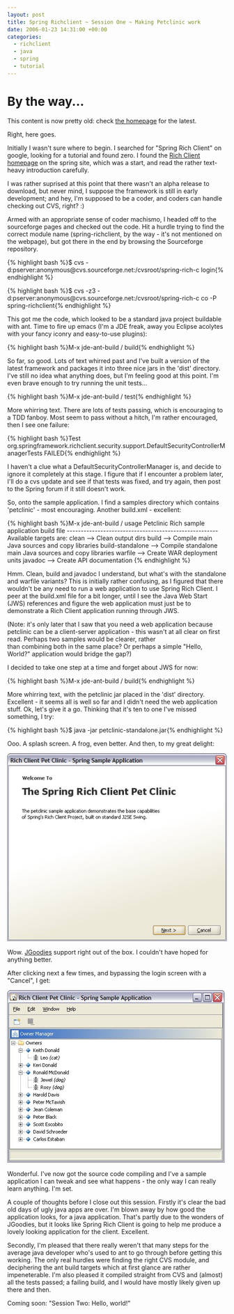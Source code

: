 ```yaml
---
layout: post
title: Spring Richclient ~ Session One ~ Making Petclinic work
date: 2006-01-23 14:31:00 +00:00
categories:
  - richclient 
  - java 
  - spring
  - tutorial
---
```

<div class='notice'><h1>By the way...</h1><p>This content is now pretty old: check <a href='/'>the homepage</a> for the latest.</p></div>
          
<p>Right, here goes.</p>
<p>Initially I wasn't sure where to begin. I searched for "Spring Rich Client" on google, looking for a tutorial and found zero. I found the <a href="http://www.springframework.org/spring-rcp">Rich Client homepage</a> on the spring site, which was a start, and read the rather text-heavy introduction carefully.</p>
<p>I was rather suprised at this point that there wasn't an alpha release to download, but never mind, I suppose the framework is still in early development; and hey, I'm supposed to be a coder, and coders can handle checking out CVS, right? :)</p>
<p>Armed with an appropriate sense of coder machismo, I headed off to the sourceforge pages and checked out the code. Hit a hurdle trying to find the correct module name (spring-richclient, by the way - it's not mentioned on the webpage), but got there in the end by browsing the Sourceforge repository.</p>
<p>{% highlight bash %}$ cvs -d:pserver:anonymous@cvs.sourceforge.net:/cvsroot/spring-rich-c login{% endhighlight %}</p>
<p>{% highlight bash %}$ cvs -z3 -d:pserver:anonymous@cvs.sourceforge.net:/cvsroot/spring-rich-c co -P spring-richclient{% endhighlight %}</p>
<p>This got me the code, which looked to be a standard java project buildable with ant. Time to fire up emacs (I'm a JDE freak, away you Eclipse acolytes with your fancy iconry and easy-to-use plugins):</p>
<p>{% highlight bash %}M-x jde-ant-build / build{% endhighlight %}</p>
<p>So far, so good. Lots of text whirred past and I've built a version of the latest framework and packages it into three nice jars in the 'dist' directory. I've still no idea what anything does, but I'm feeling good at this point. I'm even brave enough to try running the unit tests...</p>
<p>{% highlight bash %}M-x jde-ant-build / test{% endhighlight %}</p>
<p>More whirring text. There are lots of tests passing, which is encouraging to a TDD fanboy. Most seem to pass without a hitch, I'm rather encouraged, then I see one failure:</p>
<p>{% highlight bash %}Test org.springframework.richclient.security.support.DefaultSecurityControllerManagerTests FAILED{% endhighlight %}</p>
<p>I haven't a clue what a DefaultSecurityControllerManager is, and decide to ignore it completely at this stage. I figure that if I encounter a problem later, I'll do a cvs update and see if that tests was fixed, and try again, then post to the Spring forum if it still doesn't work.</p>
<p>So, onto the sample application. I find a samples directory which contains 'petclinic' - most encouraging. Another build.xml - excellent:</p>
<p>{% highlight bash %}M-x jde-ant-build / usage
Petclinic Rich sample application build file
------------------------------------------------------
Available targets are:
clean  --> Clean output dirs
build  --> Compile main Java sources and copy libraries
build-standalone  --> Compile standalone main Java sources and copy libraries
warfile  --> Create WAR deployment units
javadoc  --> Create API documentation
{% endhighlight %}</p>
<p>Hmm. Clean, build and javadoc I understand, but what's with the standalone and warfile variants? This is initially rather confusing, as I figured that there wouldn't be any need to run a web application to use Spring Rich Client. I peer at the build.xml file for a bit longer, until I see the Java Web Start (JWS) references and figure the web application must just be to demonstrate a Rich Client application running through JWS.</p>
<p>(Note: it's only later that I saw that you need a web application because petclinic can be a client-server application - this wasn't at all clear on first read. Perhaps two samples would be clearer, rather<br />
than combining both in the same place? Or perhaps a simple "Hello, World?" application would bridge the gap?)</p>
<p>I decided to take one step at a time and forget about JWS for now:</p>
<p>{% highlight bash %}M-x jde-ant-build / build{% endhighlight %}</p>
<p>More whirring text, with the petclinic jar placed in the 'dist' directory. Excellent - it seems all is well so far and I didn't need the web application stuff. Ok, let's give it a go. Thinking that it's ten to one I've missed something, I try:</p>
<p>{% highlight bash %}$ java -jar petclinic-standalone.jar{% endhighlight %}</p>
<p>Ooo. A splash screen. A frog, even better. And then, to my great delight:</p>
<p><img src="/files/spring-rcp-1.jpg"/></p>
<p>Wow. <a href="http://www.jgoodies.com">JGoodies</a> support right out of the box. I couldn't have hoped for anything better.</p>
<p>After clicking next a few times, and bypassing the login screen with a "Cancel", I get:</p>
<p><img src="/files/spring-rcp-2.jpg"/></p>
<p>Wonderful. I've now got the source code compiling and I've a sample application I can tweak and see what happens - the only way I can really learn anything. I'm set.</p>
<p>A couple of thoughts before I close out this session. Firstly it's clear the bad old days of ugly java apps are over. I'm blown away by how good the application looks, for a java application. That's partly due to the wonders of JGoodies, but it looks like Spring Rich Client is going to help me produce a lovely looking application for the client. Excellent.</p>
<p>Secondly, I'm pleased that there really weren't that many steps for the average java developer who's used to ant to go through before getting this working. The only real hurdles were finding the right CVS module, and deciphering the ant build targets which at first glance are rather impeneterable. I'm also pleased it compiled straight from CVS and (almost) all the tests passed; a failing build, and I would have mostly likely given up there and then.</p>
<p>Coming soon: "Session Two: Hello, world!"</p>

